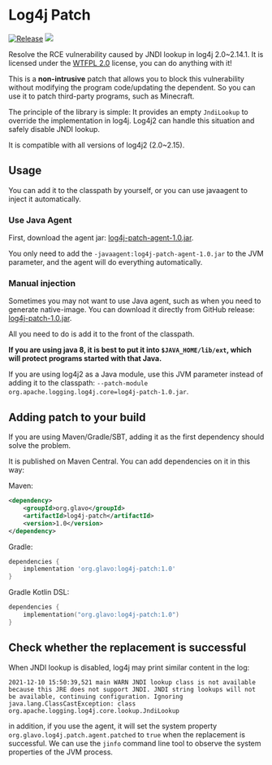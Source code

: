 # Log4j Patch
[![Release](https://jitpack.io/v/org.glavo/log4j-patch.svg)](https://jitpack.io/#org.glavo/log4j-patch)
[![](http://www.wtfpl.net/wp-content/uploads/2012/12/wtfpl-badge-4.png)](http://www.wtfpl.net/)

Resolve the RCE vulnerability caused by JNDI lookup in log4j 2.0~2.14.1. It is licensed under the [WTFPL 2.0](http://www.wtfpl.net/faq/) license,
you can do anything with it!

This is a **non-intrusive** patch that allows you to block this vulnerability without modifying the program code/updating the dependent.
So you can use it to patch third-party programs, such as Minecraft.

The principle of the library is simple: 
It provides an empty `JndiLookup` to override the implementation in log4j. 
Log4j2 can handle this situation and safely disable JNDI lookup.

It is compatible with all versions of log4j2 (2.0~2.15).

## Usage

You can add it to the classpath by yourself, or you can use javaagent to inject it automatically.

### Use Java Agent

First, download the agent jar: [log4j-patch-agent-1.0.jar](https://github.com/Glavo/log4j-patch/releases/download/1.0/log4j-patch-agent-1.0.jar).

You only need to add the `-javaagent:log4j-patch-agent-1.0.jar` to the JVM parameter, and the agent will do everything automatically.

### Manual injection

Sometimes you may not want to use Java agent, such as when you need to generate native-image. You can download it directly from GitHub release:
[log4j-patch-1.0.jar](https://github.com/Glavo/log4j-patch/releases/download/1.0/log4j-patch-1.0.jar).

All you need to do is add it to the front of the classpath.

**If you are using java 8, it is best to put it into `$JAVA_HOME/lib/ext`, which will protect programs started with that Java.**

If you are using log4j2 as a Java module, use this JVM parameter instead of adding it to the classpath: 
`--patch-module org.apache.logging.log4j.core=log4j-patch-1.0.jar`.

## Adding patch to your build

If you are using Maven/Gradle/SBT, adding it as the first dependency should solve the problem. 

It is published on Maven Central. You can add dependencies on it in this way:

Maven:
```xml
<dependency>
    <groupId>org.glavo</groupId>
    <artifactId>log4j-patch</artifactId>
    <version>1.0</version>
</dependency>
```

Gradle:
```groovy
dependencies {
    implementation 'org.glavo:log4j-patch:1.0'
}
```

Gradle Kotlin DSL:
```kotlin
dependencies {
    implementation("org.glavo:log4j-patch:1.0")
}
```

## Check whether the replacement is successful

When JNDI lookup is disabled, log4j may print similar content in the log:
```
2021-12-10 15:50:39,521 main WARN JNDI lookup class is not available because this JRE does not support JNDI. JNDI string lookups will not be available, continuing configuration. Ignoring java.lang.ClassCastException: class org.apache.logging.log4j.core.lookup.JndiLookup
```

in addition, if you use the agent, it will set the system property `org.glavo.log4j.patch.agent.patched` to `true` when the replacement is successful.
We can use the `jinfo` command line tool to observe the system properties of the JVM process.
